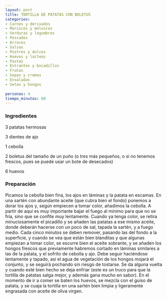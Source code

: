 ```yaml
---
layout: post
title: TORTILLA DE PATATAS CON BOLETUS
categories:
- Carnes y derivados
- Mariscos y moluscos
- Verduras y legumbres
- Pescados
- Arroces
- Salsas
- Postres y dulces
- Huevos y lacteos
- Pastas
- Entrantes y bocadillos
- Frutas
- Sopas y cremas
- Ensaladas
- Setas y hongos
 
personas: 4 
tiempo_minutos: 60 
---
```

<h3>Ingredientes</h3>
3 patatas hermosas

3 dientes de ajo

1 cebolla

2 boletus del tamaño de un puño (o tres más pequeños, o si no tenemos frescos, pues se puede usar un bote de desecados)

6 huevos

<h3>Preparación</h3>
Picamos la cebolla bien fina, los ajos en láminas y la patata en escamas. En una sartén con abundante aceite (que cubra bien el fondo) ponemos a dorar los ajos y, según empiecen a tomar color, añadimos la cebolla. A partir de aquí es muy importante bajar el fuego al mínimo para que no se fría, sino que se confite muy lentamente. Cuando ya tenga color, se retira minuciosamente el picadillo y se añaden las patatas a ese mismo aceite, donde deberán hacerse con un poco de sal, tapada la sartén, y a fuego medio. Cada cinco minutos se deben remover, pasando las del fondo a la superficie, y cuando se vea que están bien blanditas y que algunas empiezan a tomar color, se escurre bien el aceite sobrante, y se añaden los hongos frescos que previamente habremos cortado en láminas similares a las de la patata, y el sofrito de cebolla y ajo. Debe seguir haciéndose lentamente y tapado, así el agua de vegetación de los hongos mojará el conjunto, y se seguirá pochando sin riesgo de tostarse. Se da alguna vuelta y cuando esté bien hecho se deja enfriar (este es un truco para que la tortilla de patatas salga mejor, y además gana mucho en sabor). En el momento de ir a comer se baten los huevos, se mezcla con el guiso de patata, y se cuaja la tortilla en una sartén bien limpia y ligeramente engrasada con aceite de oliva virgen.

